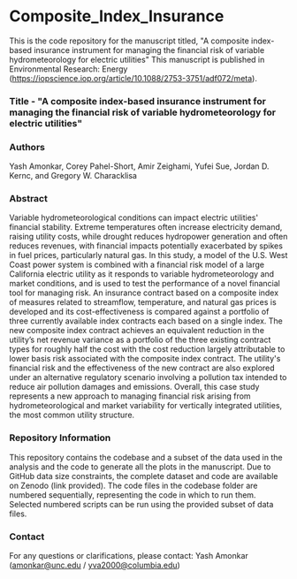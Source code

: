 # Composite_Index_Insurance
This is the code repository for the manuscript titled, "A composite index-based insurance instrument for managing the financial risk of variable hydrometeorology for electric utilities"
This manuscript is published in Environmental Research: Energy (https://iopscience.iop.org/article/10.1088/2753-3751/adf072/meta).

### Title - "A composite index-based insurance instrument for managing the financial risk of variable hydrometeorology for electric utilities"

### Authors 
Yash Amonkar, Corey Pahel-Short, Amir Zeighami, Yufei Sue, Jordan D. Kernc, and Gregory W. Characklisa

### Abstract 
Variable hydrometeorological conditions can impact electric utilities' financial stability. 
Extreme temperatures often increase electricity demand, raising utility costs, while drought reduces hydropower generation and often reduces revenues, with financial impacts potentially exacerbated by spikes in fuel prices, particularly natural gas. 
In this study, a model of the U.S. West Coast power system is combined with a financial risk model of a large California electric utility as it responds to variable hydrometeorology and market conditions, and is used to test the performance of a novel financial tool for managing risk. 
An insurance contract based on a composite index of measures related to streamflow, temperature, and natural gas prices is developed and its cost-effectiveness is compared against a portfolio of three currently available index contracts each based on a single index. 
The new composite index contract achieves an equivalent reduction in the utility’s net revenue variance as a portfolio of the three existing contract types for roughly half the cost with the cost reduction largely attributable to lower basis risk associated with the composite index contract.
The utility's financial risk and the effectiveness of the new contract are also explored under an alternative regulatory scenario involving a pollution tax intended to reduce air pollution damages and emissions.
Overall, this case study represents a new approach to managing financial risk arising from hydrometeorological and market variability for vertically integrated utilities, the most common utility structure.

### Repository Information
This repository contains the codebase and a subset of the data used in the analysis and the code to generate all the plots in the manuscript.
Due to GitHub data size constraints, the complete dataset and code are available on Zenodo (link provided).
The code files in the codebase folder are numbered sequentially, representing the code in which to run them.
Selected numbered scripts can be run using the provided subset of data files.

### Contact
For any questions or clarifications, please contact:
Yash Amonkar (amonkar@unc.edu / yva2000@columbia.edu)